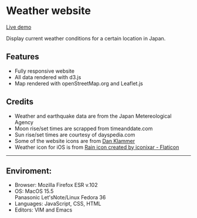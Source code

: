 # Weather website

[Live demo](https://ndlopez.github.io/weather)

Display current weather conditions for a certain location in Japan.
<!--Weather applications developed with various technologies and environments (GNU/Linux, MacOS and Windows). Uses APIs from different providers.-->

## Features

- Fully responsive website
- All data rendered with d3.js
- Map rendered with openStreetMap.org and Leaflet.js

## Credits

- Weather and earthquake data are from the Japan Metereological Agency
- Moon rise/set times are scrapped from timeanddate.com
- Sun rise/set times are courtesy of dayspedia.com
- Some of the website icons are from [Dan Klammer](https://danklammer.com/bytesize-icons/)
- Weather icon for iOS is from [Rain icon created by iconixar - Flaticon](https://www.flaticon.com/free-icons/rain)

---
## Enviroment: 

- Browser: Mozilla Firefox ESR v.102
- OS: MacOS 15.5<br>
  Panasonic Let'sNote/Linux Fedora 36<br>
- Languages: JavaScript, CSS, HTML <br>
- Editors: VIM and Emacs

